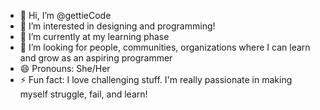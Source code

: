- 👋 Hi, I’m @gettieCode
- 👀 I’m interested in designing and programming!
- 🌱 I’m currently at my learning phase
- 💞️ I’m looking for people, communities, organizations where I can learn and grow as an aspiring programmer
- 😄 Pronouns: She/Her
- ⚡ Fun fact: I love challenging stuff. I'm really passionate in making myself struggle, fail, and learn!

<!---
gettieCode/gettieCode is a ✨ special ✨ repository because its `README.md` (this file) appears on your GitHub profile.
You can click the Preview link to take a look at your changes.
--->
